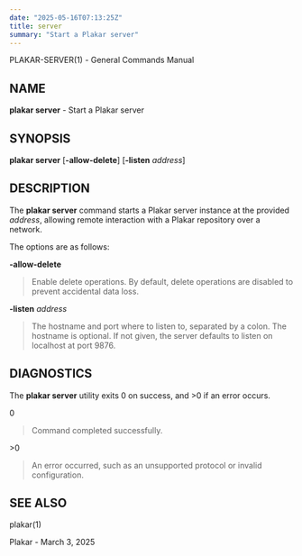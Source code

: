 ```yaml
---
date: "2025-05-16T07:13:25Z"
title: server
summary: "Start a Plakar server"
---
```

PLAKAR-SERVER(1) - General Commands Manual

## NAME

**plakar server** - Start a Plakar server

## SYNOPSIS

**plakar server**
\[**-allow-delete**]
\[**-listen**&nbsp;*address*]

## DESCRIPTION

The
**plakar server**
command starts a Plakar server instance at the provided
*address*,
allowing remote interaction with a Plakar repository over a network.

The options are as follows:

**-allow-delete**

> Enable delete operations.
> By default, delete operations are disabled to prevent accidental data
> loss.

**-listen** *address*

> The hostname and port where to listen to, separated by a colon.
> The hostname is optional.
> If not given, the server defaults to listen on localhost at port 9876.

## DIAGNOSTICS

The **plakar server** utility exits&#160;0 on success, and&#160;&gt;0 if an error occurs.

0

> Command completed successfully.

&gt;0

> An error occurred, such as an unsupported protocol or invalid
> configuration.

## SEE ALSO

plakar(1)

Plakar - March 3, 2025
